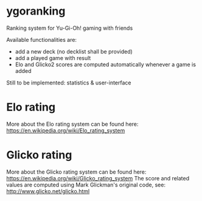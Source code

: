 # ygoranking
Ranking system for Yu-Gi-Oh! gaming with friends

Available functionalities are:
  - add a new deck (no decklist shall be provided)
  - add a played game with result
  - Elo and Glicko2 scores are computed automatically whenever a game is added
 
 Still to be implemented: statistics & user-interface

# Elo rating
More about the Elo rating system can be found here: https://en.wikipedia.org/wiki/Elo_rating_system

# Glicko rating
More about the Glicko rating system can be found here: https://en.wikipedia.org/wiki/Glicko_rating_system
The score and related values are computed using Mark Glickman's original code, see: http://www.glicko.net/glicko.html
